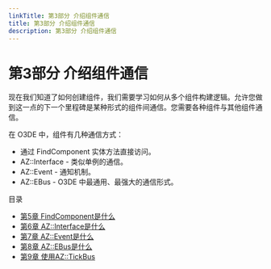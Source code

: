 ```yaml
---
linkTitle: 第3部分 介绍组件通信
title: 第3部分 介绍组件通信
description: 第3部分 介绍组件通信
---
```

# 第3部分 介绍组件通信
现在我们知道了如何创建组件，我们需要学习如何从多个组件构建逻辑。允许您做到这一点的下一个里程碑是某种形式的组件间通信。您需要各种组件与其他组件通信。

在 O3DE 中，组件有几种通信方式：
* 通过 FindComponent 实体方法直接访问。
* AZ::Interface - 类似单例的通信。
* AZ::Event - 通知机制。
* AZ::EBus - O3DE 中最通用、最强大的通信形式。

目录
* [第5章 FindComponent是什么](./ch_5.md)
* [第6章 AZ::Interface是什么](./ch_6.md) 
* [第7章 AZ::Event是什么](./ch_7.md)
* [第8章 AZ::EBus是什么](./ch_8.md)
* [第9章 使用AZ::TickBus](./ch_9.md)

